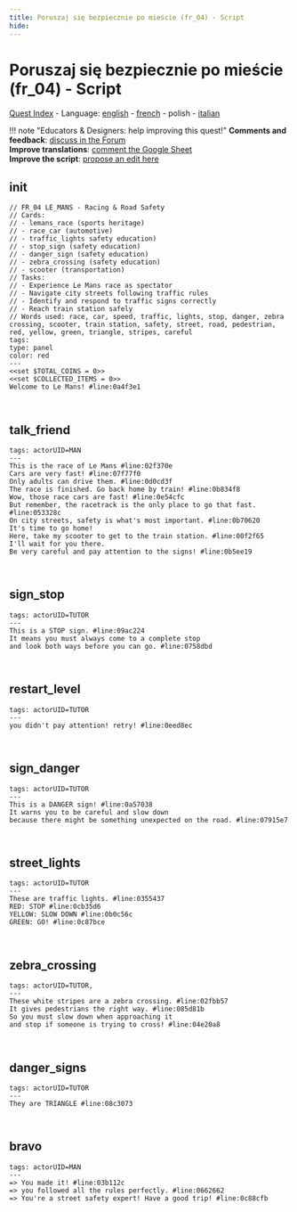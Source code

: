 ```yaml
---
title: Poruszaj się bezpiecznie po mieście (fr_04) - Script
hide:
---
```


# Poruszaj się bezpiecznie po mieście (fr_04) - Script
[Quest Index](./index.pl.md) - Language: [english](./fr_04-script.md) - [french](./fr_04-script.fr.md) - polish - [italian](./fr_04-script.it.md)

!!! note "Educators & Designers: help improving this quest!"
    **Comments and feedback**: [discuss in the Forum](https://vgwb.discourse.group/t/fr-04-road-safety-les-mans/40/1)  
    **Improve translations**: [comment the Google Sheet](https://docs.google.com/spreadsheets/d/1FPFOy8CHor5ArSg57xMuPAG7WM27-ecDOiU-OmtHgjw/edit?gid=1233127135#gid=1233127135)  
    **Improve the script**: [propose an edit here](https://github.com/vgwb/Antura/blob/main/Assets/_discover/_quests/FR_04%20Le%20Mans%20Streets/FR_04%20Le%20Mans%20Streets%20-%20Yarn%20Script.yarn)  

<a id="ys-node-init"></a>
## init

<div class="yarn-node" data-title="init"><pre class="yarn-code" style="--node-color:red"><code><span class="yarn-header-dim">// FR_04 LE_MANS - Racing &amp; Road Safety</span>
<span class="yarn-header-dim">// Cards:</span>
<span class="yarn-header-dim">// - lemans_race (sports heritage)</span>
<span class="yarn-header-dim">// - race_car (automotive)</span>
<span class="yarn-header-dim">// - traffic_lights safety education)</span>
<span class="yarn-header-dim">// - stop_sign (safety education)</span>
<span class="yarn-header-dim">// - danger_sign (safety education)</span>
<span class="yarn-header-dim">// - zebra_crossing (safety education)</span>
<span class="yarn-header-dim">// - scooter (transportation)</span>
<span class="yarn-header-dim">// Tasks:</span>
<span class="yarn-header-dim">// - Experience Le Mans race as spectator</span>
<span class="yarn-header-dim">// - Navigate city streets following traffic rules</span>
<span class="yarn-header-dim">// - Identify and respond to traffic signs correctly</span>
<span class="yarn-header-dim">// - Reach train station safely</span>
<span class="yarn-header-dim">// Words used: race, car, speed, traffic, lights, stop, danger, zebra crossing, scooter, train station, safety, street, road, pedestrian, red, yellow, green, triangle, stripes, careful</span>
<span class="yarn-header-dim">tags:</span>
<span class="yarn-header-dim">type: panel</span>
<span class="yarn-header-dim">color: red</span>
<span class="yarn-header-dim">---</span>
<span class="yarn-cmd">&lt;&lt;set $TOTAL_COINS = 0&gt;&gt;</span>
<span class="yarn-cmd">&lt;&lt;set $COLLECTED_ITEMS = 0&gt;&gt;</span>
<span class="yarn-line">Welcome to Le Mans! <span class="yarn-meta">#line:0a4f3e1</span></span>

</code></pre></div>

<a id="ys-node-talk-friend"></a>
## talk_friend

<div class="yarn-node" data-title="talk_friend"><pre class="yarn-code"><code><span class="yarn-header-dim">tags: actorUID=MAN</span>
<span class="yarn-header-dim">---</span>
<span class="yarn-line">This is the race of Le Mans <span class="yarn-meta">#line:02f370e </span></span>
<span class="yarn-line">Cars are very fast! <span class="yarn-meta">#line:07f77f0 </span></span>
<span class="yarn-line">Only adults can drive them. <span class="yarn-meta">#line:0d0cd3f </span></span>
<span class="yarn-line">The race is finished. Go back home by train! <span class="yarn-meta">#line:0b834f8 </span></span>
<span class="yarn-line">Wow, those race cars are fast! <span class="yarn-meta">#line:0e54cfc </span></span>
<span class="yarn-line">But remember, the racetrack is the only place to go that fast. <span class="yarn-meta">#line:053328c </span></span>
<span class="yarn-line">On city streets, safety is what's most important. <span class="yarn-meta">#line:0b70620 </span></span>
<span class="yarn-line">It's time to go home!</span>
<span class="yarn-line">Here, take my scooter to get to the train station. <span class="yarn-meta">#line:00f2f65 </span></span>
<span class="yarn-line">I'll wait for you there.</span>
<span class="yarn-line">Be very careful and pay attention to the signs! <span class="yarn-meta">#line:0b5ee19 </span></span>

</code></pre></div>

<a id="ys-node-sign-stop"></a>
## sign_stop

<div class="yarn-node" data-title="sign_stop"><pre class="yarn-code"><code><span class="yarn-header-dim">tags: actorUID=TUTOR</span>
<span class="yarn-header-dim">---</span>
<span class="yarn-line">This is a STOP sign. <span class="yarn-meta">#line:09ac224 </span></span>
<span class="yarn-line">It means you must always come to a complete stop</span>
<span class="yarn-line">and look both ways before you can go. <span class="yarn-meta">#line:0758dbd </span></span>


</code></pre></div>

<a id="ys-node-restart-level"></a>
## restart_level

<div class="yarn-node" data-title="restart_level"><pre class="yarn-code"><code><span class="yarn-header-dim">tags: actorUID=TUTOR</span>
<span class="yarn-header-dim">---</span>
<span class="yarn-line">you didn't pay attention! retry! <span class="yarn-meta">#line:0eed8ec </span></span>

</code></pre></div>

<a id="ys-node-sign-danger"></a>
## sign_danger

<div class="yarn-node" data-title="sign_danger"><pre class="yarn-code"><code><span class="yarn-header-dim">tags: actorUID=TUTOR</span>
<span class="yarn-header-dim">---</span>
<span class="yarn-line">This is a DANGER sign! <span class="yarn-meta">#line:0a57038 </span></span>
<span class="yarn-line">It warns you to be careful and slow down</span>
<span class="yarn-line">because there might be something unexpected on the road. <span class="yarn-meta">#line:07915e7 </span></span>

</code></pre></div>

<a id="ys-node-street-lights"></a>
## street_lights

<div class="yarn-node" data-title="street_lights"><pre class="yarn-code"><code><span class="yarn-header-dim">tags: actorUID=TUTOR</span>
<span class="yarn-header-dim">---</span>
<span class="yarn-line">These are traffic lights. <span class="yarn-meta">#line:0355437 </span></span>
<span class="yarn-line">RED: STOP <span class="yarn-meta">#line:0cb35d6</span></span>
<span class="yarn-line">YELLOW: SLOW DOWN <span class="yarn-meta">#line:0b0c56c </span></span>
<span class="yarn-line">GREEN: GO! <span class="yarn-meta">#line:0c87bce </span></span>

</code></pre></div>

<a id="ys-node-zebra-crossing"></a>
## zebra_crossing

<div class="yarn-node" data-title="zebra_crossing"><pre class="yarn-code"><code><span class="yarn-header-dim">tags: actorUID=TUTOR, </span>
<span class="yarn-header-dim">---</span>
<span class="yarn-line">These white stripes are a zebra crossing. <span class="yarn-meta">#line:02fbb57 </span></span>
<span class="yarn-line">It gives pedestrians the right way. <span class="yarn-meta">#line:085d81b </span></span>
<span class="yarn-line">So you must slow down when approaching it</span>
<span class="yarn-line">and stop if someone is trying to cross! <span class="yarn-meta">#line:04e20a8 </span></span>

</code></pre></div>

<a id="ys-node-danger-signs"></a>
## danger_signs

<div class="yarn-node" data-title="danger_signs"><pre class="yarn-code"><code><span class="yarn-header-dim">tags: actorUID=TUTOR</span>
<span class="yarn-header-dim">---</span>
<span class="yarn-line">They are TRIANGLE <span class="yarn-meta">#line:08c3073 </span></span>

</code></pre></div>

<a id="ys-node-bravo"></a>
## bravo

<div class="yarn-node" data-title="bravo"><pre class="yarn-code"><code><span class="yarn-header-dim">tags: actorUID=MAN</span>
<span class="yarn-header-dim">---</span>
<span class="yarn-line">=&gt; You made it! <span class="yarn-meta">#line:03b112c </span></span>
<span class="yarn-line">=&gt; you followed all the rules perfectly. <span class="yarn-meta">#line:0662662 </span></span>
<span class="yarn-line">=&gt; You're a street safety expert! Have a good trip! <span class="yarn-meta">#line:0c88cfb </span></span>

</code></pre></div>



